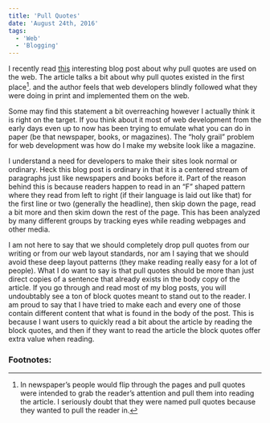 ```yaml
---
title: 'Pull Quotes'
date: 'August 24th, 2016'
tags:
  - 'Web'
  - 'Blogging'
---
```


I recently read <a href="https://adactio.com/journal/11102">this</a> interesting
blog post about why pull quotes are used on the web. The article talks a bit
about why pull quotes existed in the first place[^1]. and the author feels that
web developers blindly followed what they were doing in print and implemented
them on the web.

Some may find this statement a bit overreaching however I actually think it is
right on the target. If you think about it most of web development from the
early days even up to now has been trying to emulate what you can do in paper
(be that newspaper, books, or magazines). The “holy grail” problem for web
development was how do I make my website look like a magazine.

I understand a need for developers to make their sites look normal or ordinary.
Heck this blog post is ordinary in that it is a centered stream of paragraphs
just like newspapers and books before it. Part of the reason behind this is
because readers happen to read in an “F” shaped pattern where they read from
left to right (if their language is laid out like that) for the first line or
two (generally the headline), then skip down the page, read a bit more and then
skim down the rest of the page. This has been analyzed by many different groups
by tracking eyes while reading webpages and other media.

I am not here to say that we should completely drop pull quotes from our writing
or from our web layout standards, nor am I saying that we should avoid these
deep layout patterns (they make reading really easy for a lot of people). What I
do want to say is that pull quotes should be more than just direct copies of a
sentence that already exists in the body copy of the article. If you go through
and read most of my blog posts, you will undoubtably see a ton of block quotes
meant to stand out to the reader. I am proud to say that I have tried to make
each and every one of those contain different content that what is found in the
body of the post. This is because I want users to quickly read a bit about the
article by reading the block quotes, and then if they want to read the article
the block quotes offer extra value when reading.

### Footnotes:

[^1]:
    In newspaper’s people would flip through the pages and pull quotes were
    intended to grab the reader’s attention and pull them into reading the
    article. I seriously doubt that they were named pull quotes because they
    wanted to pull the reader in.
